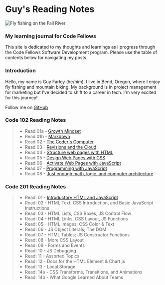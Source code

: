 # Guy's Reading Notes

![Fly fishing on the Fall River](images/fall_river2.JPG)

### My learning journal for Code Fellows
This site is dedicated to my thoughts and learnings as I progress through the Code Fellows Software Development program. Please use the table of contents below for navigating my posts.

### Introduction
Hello, my name is Guy Farley (he/him). I live in Bend, Oregon, where I enjoy fly fishing and mountain biking. My background is in project management for marketing but I've decided to shift to a career in tech. I'm very excited for this journey!

Follow me on [GitHub](https://github.com/GuyFarley)

### Code 102 Reading Notes

> * Read 01a - [Growth Mindset](class01a.md)
> * Read 01b - [Markdown](class01b.md)
> * Read 02 - [The Coder's Computer](class02.md)
> * Read 03 - [Revisions and the Cloud](class03.md)
> * Read 04 - [Structure web pages with HTML](class04.md)
> * Read 05 - [Design Web Pages with CSS](class05.md)
> * Read 06 - [Activate Web Pages with JavaScript](class06.md)
> * Read 07 - [Programming with JavaScript](class07.md)
> * Read 08 - [Just enough math, logic, and computer architecture](class08.md)

### Code 201 Reading Notes

> * Read: 01 - [Introductory HTML and JavaScript](class-01.md)
> * Read: 02 - HTML Text, CSS Introduction, and Basic JavaScript Instructions
> * Read: 03 - HTML Lists, CSS Boxes, JS Control Flow
> * Read: 04 - HTML Links, CSS Layout, JS Functions
> * Read: 05 - HTML Images; CSS Color & Text
> * Read: 06 - JS Object Literals; The DOM
> * Read: 07 - HTML Tables; JS Constructor Functions
> * Read: 08 - More CSS Layout
> * Read: 09 - Forms and Events
> * Read: 10 - JS Debugging
> * Read: 11 - Assorted Topics
> * Read: 12 - Docs for the HTML Element & Chart.js
> * Read: 13 - Local Storage
> * Read: 14a - CSS Transforms, Transitions, and Animations
> * Read: 14b - What Google Learned About Teams
